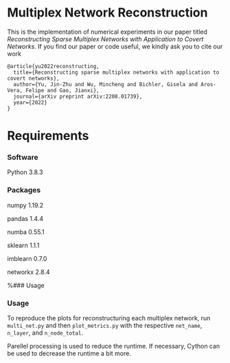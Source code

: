 # Multiplex Network Reconstruction
This is the implementation of numerical experiments in our paper titled *Reconstructing Sparse Multiplex Networks with Application to Covert Networks*. If you find our paper or code useful, we kindly ask you to cite our work

```
@article{yu2022reconstructing,
  title={Reconstructing sparse multiplex networks with application to covert networks},
  author={Yu, Jin-Zhu and Wu, Mincheng and Bichler, Gisela and Aros-Vera, Felipe and Gao, Jianxi},
  journal={arXiv preprint arXiv:2208.01739},
  year={2022}
}
````

# Requirements
### Software
Python 3.8.3 

### Packages
numpy 1.19.2

pandas 1.4.4

numba 0.55.1

sklearn 1.1.1

imblearn 0.7.0

networkx 2.8.4

%### Usage

### Usage
To reproduce the plots for reconstructuring each multiplex network, run ```multi_net.py``` and then ```plot_metrics.py``` with the respective ```net_name```, ```n_layer```, and ```n_node_total```.

Parellel processing is used to reduce the runtime. If necessary, Cython can be used to decrease the runtime a bit more.
